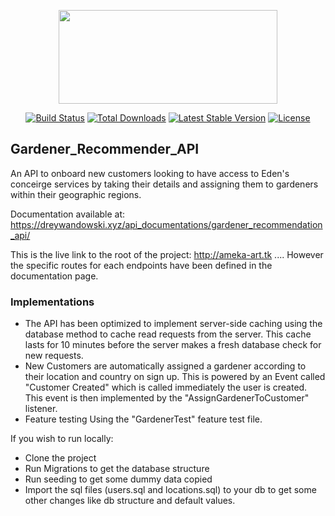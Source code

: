 <p align="center"><a href="https://ouredenlife.com/" target="_blank"><img src="https://dreywandowski.xyz/images/eden-logo_lcepc6.svg" width="350" height="150"></a></p>

<p align="center">
<a href="#"><img src="https://travis-ci.org/laravel/framework.svg" alt="Build Status"></a>
<a href="#"><img src="https://img.shields.io/packagist/dt/laravel/framework" alt="Total Downloads"></a>
<a href="#"><img src="https://img.shields.io/packagist/v/laravel/framework" alt="Latest Stable Version"></a>
<a href="#"><img src="https://img.shields.io/packagist/l/laravel/framework" alt="License"></a>
</p>

## Gardener_Recommender_API

An API to onboard new customers looking to have access to Eden's conceirge services by taking their details and assigning them to gardeners within their geographic regions.
 
 Documentation available at: <!--https://documenter.getpostman.com/view/11897292/UVkqrEdv#cd8b3eb0-4e07-4f54-8230-7c4827ceda7c-->
 https://dreywandowski.xyz/api_documentations/gardener_recommendation_api/
 
 This is the live link to the root of the project: http://ameka-art.tk ....
 However the specific routes for each endpoints have been defined in the documentation page.
 
 ### Implementations
 - The API has been optimized to implement server-side caching using the database method to cache read requests from the server.
    This cache lasts for 10 minutes before the server makes a fresh database check for new requests.
 - New Customers are automatically assigned a gardener according to their 
 location and country on sign up. This is powered by an Event called "Customer Created" which is called immediately the user is created.
 This event is then implemented by the "AssignGardenerToCustomer" listener.
 - Feature testing Using the "GardenerTest" feature test file.
    



 
 
 
 If you wish to run locally:
- Clone the project 
- Run Migrations to get the database structure
- Run seeding to get some dummy data copied
- Import the sql files (users.sql and locations.sql) to your db to get some other changes like db structure
and default values.
